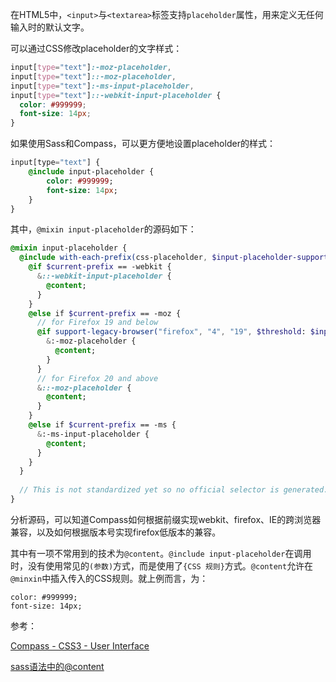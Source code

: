 在HTML5中，`<input>`与`<textarea>`标签支持`placeholder`属性，用来定义无任何输入时的默认文字。

可以通过CSS修改placeholder的文字样式：

```css
input[type="text"]:-moz-placeholder,
input[type="text"]::-moz-placeholder,
input[type="text"]:-ms-input-placeholder,
input[type="text"]::-webkit-input-placeholder {
  color: #999999;
  font-size: 14px;
}
```

如果使用Sass和Compass，可以更方便地设置placeholder的样式：

```sass
input[type="text"] {
    @include input-placeholder {
        color: #999999;
        font-size: 14px;
    }
}
```

其中，`@mixin input-placeholder`的源码如下：

```sass
@mixin input-placeholder {
  @include with-each-prefix(css-placeholder, $input-placeholder-support-threshold) {
    @if $current-prefix == -webkit {
      &::-webkit-input-placeholder {
        @content;
      }
    }
    @else if $current-prefix == -moz {
      // for Firefox 19 and below
      @if support-legacy-browser("firefox", "4", "19", $threshold: $input-placeholder-support-threshold) {
        &:-moz-placeholder {
          @content;
        }
      }
      // for Firefox 20 and above
      &::-moz-placeholder {
        @content;
      }
    }
    @else if $current-prefix == -ms {
      &:-ms-input-placeholder {
        @content;
      }
    }
  }
 
  // This is not standardized yet so no official selector is generated.
}
```

分析源码，可以知道Compass如何根据前缀实现webkit、firefox、IE的跨浏览器兼容，以及如何根据版本号实现firefox低版本的兼容。

其中有一项不常用到的技术为`@content`。`@include input-placeholder`在调用时，没有使用常见的`(参数)`方式，而是使用了`{CSS 规则}`方式。`@content`允许在`@minxin`中插入传入的CSS规则。就上例而言，为：

```
color: #999999;
font-size: 14px;
```

参考：

[Compass - CSS3 - User Interface](http://compass-style.org/reference/compass/css3/user_interface/)

[sass语法中的@content](https://segmentfault.com/q/1010000004119350)
